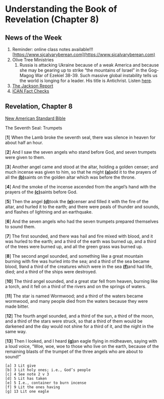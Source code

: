 # Understanding the Book of Revelation (Chapter 8)

## News of the Week

1. Reminder: online class notes available!!! [https://www.sjcalvaryberean.com](https://www.sjcalvaryberean.com)
1. Olive Tree Ministries
	1. Russia is attacking Ukraine because of a weak America and because she may be gearing up to strike “the mountains of Israel” in the Gog-Magog War of Ezekiel 38-39. Such massive global instability tells us the world is longing for a leader. His title is Antichrist.
	Listen [here](https://rumble.com/vx1mmz-the-endgame-the-mountains-of-israel-michele-bachmann-and-pastor-barry-stagn.html).
1. [The Jackson Report](https://www.jeffereyjaxen.com/jaxen-report.html)
1. [ICAN Fact Checks](https://www.icandecide.org/ican-fact-checks/)


## Revelation, Chapter 8
[New American Standard Bible](https://biblehub.com/nasb_/revelation/8.htm)

The Seventh Seal: Trumpets

[**1**] When the Lamb broke the seventh seal, there was silence in heaven for about half an hour. 

[**2**] And I saw the seven angels who stand before God, and seven trumpets were given to them.

[**3**] Another angel came and stood at the altar, holding a golden censer; and much incense was given to him, so that he might [**(a)**](https://biblehub.com/nasb_/revelation/8.htm#fn)add it to the prayers of all the [**(b)**](https://biblehub.com/nasb_/revelation/8.htm#fn)saints on the golden altar which was before the throne. 

[**4**] And the smoke of the incense ascended from the angel’s hand with the prayers of the [**(c)**](https://biblehub.com/nasb_/revelation/8.htm#fn)saints before God. 

[**5**] Then the angel [**(d)**](https://biblehub.com/nasb_/revelation/8.htm#fn)took the [**(e)**](https://biblehub.com/nasb_/revelation/8.htm#fn)censer and filled it with the fire of the altar, and hurled it to the earth; and there were peals of thunder and sounds, and flashes of lightning and an earthquake.

[**6**] And the seven angels who had the seven trumpets prepared themselves to sound them.

[**7**] The first sounded, and there was hail and fire mixed with blood, and it was hurled to the earth; and a third of the earth was burned up, and a third of the trees were burned up, and all the green grass was burned up.

[**8**] The second angel sounded, and something like a great mountain burning with fire was hurled into the sea; and a third of the sea became blood, 9and a third of the creatures which were in the sea [**(f)**](https://biblehub.com/nasb_/revelation/8.htm#fn)and had life, died; and a third of the ships were destroyed.

[**10**] The third angel sounded, and a great star fell from heaven, burning like a torch, and it fell on a third of the rivers and on the springs of waters. 

[**11**] The star is named Wormwood; and a third of the waters became wormwood, and many people died from the waters because they were made bitter.

[**12**] The fourth angel sounded, and a third of the sun, a third of the moon, and a third of the stars were struck, so that a third of them would be darkened and the day would not shine for a third of it, and the night in the same way.

[**13**] Then I looked, and I heard [**(g)**](https://biblehub.com/nasb_/revelation/8.htm#fn)an eagle flying in midheaven, saying with a loud voice, “Woe, woe, woe to those who live on the earth, because of the remaining blasts of the trumpet of the three angels who are about to sound!”

```
[a] 3 Lit give
[b] 3 Lit holy ones; i.e., God’s people
[c] 4 See note 2 v 3
[d] 5 Lit has taken
[e] 5 I.e., container to burn incense
[f] 9 Lit the ones having
[g] 13 Lit one eagle
```
